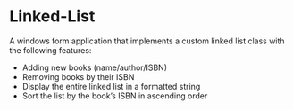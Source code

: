 # Linked-List

A windows form application that implements a custom linked list class with the following features:
- Adding new books (name/author/ISBN)
- Removing books by their ISBN
- Display the entire linked list in a formatted string
- Sort the list by the book’s ISBN in ascending order
